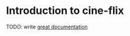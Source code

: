 # Introduction to cine-flix

TODO: write [great documentation](http://jacobian.org/writing/what-to-write/)
